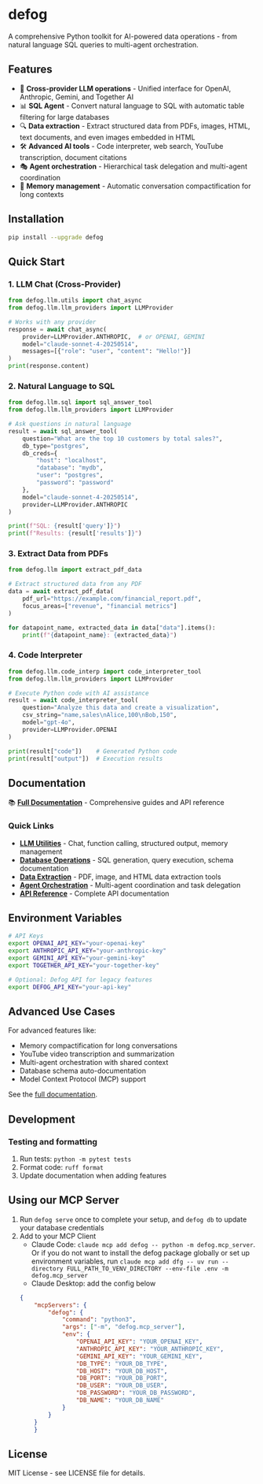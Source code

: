# defog

A comprehensive Python toolkit for AI-powered data operations - from natural language SQL queries to multi-agent orchestration.

## Features

- 🤖 **Cross-provider LLM operations** - Unified interface for OpenAI, Anthropic, Gemini, and Together AI
- 📊 **SQL Agent** - Convert natural language to SQL with automatic table filtering for large databases
- 🔍 **Data extraction** - Extract structured data from PDFs, images, HTML, text documents, and even images embedded in HTML
- 🛠️ **Advanced AI tools** - Code interpreter, web search, YouTube transcription, document citations
- 🎭 **Agent orchestration** - Hierarchical task delegation and multi-agent coordination
- 💾 **Memory management** - Automatic conversation compactification for long contexts

## Installation

```bash
pip install --upgrade defog
```

## Quick Start

### 1. LLM Chat (Cross-Provider)

```python
from defog.llm.utils import chat_async
from defog.llm.llm_providers import LLMProvider

# Works with any provider
response = await chat_async(
    provider=LLMProvider.ANTHROPIC,  # or OPENAI, GEMINI
    model="claude-sonnet-4-20250514",
    messages=[{"role": "user", "content": "Hello!"}]
)
print(response.content)
```

### 2. Natural Language to SQL

```python
from defog.llm.sql import sql_answer_tool
from defog.llm.llm_providers import LLMProvider

# Ask questions in natural language
result = await sql_answer_tool(
    question="What are the top 10 customers by total sales?",
    db_type="postgres",
    db_creds={
        "host": "localhost",
        "database": "mydb",
        "user": "postgres",
        "password": "password"
    },
    model="claude-sonnet-4-20250514",
    provider=LLMProvider.ANTHROPIC
)

print(f"SQL: {result['query']}")
print(f"Results: {result['results']}")
```

### 3. Extract Data from PDFs

```python
from defog.llm import extract_pdf_data

# Extract structured data from any PDF
data = await extract_pdf_data(
    pdf_url="https://example.com/financial_report.pdf",
    focus_areas=["revenue", "financial metrics"]
)

for datapoint_name, extracted_data in data["data"].items():
    print(f"{datapoint_name}: {extracted_data}")
```

### 4. Code Interpreter

```python
from defog.llm.code_interp import code_interpreter_tool
from defog.llm.llm_providers import LLMProvider

# Execute Python code with AI assistance
result = await code_interpreter_tool(
    question="Analyze this data and create a visualization",
    csv_string="name,sales\nAlice,100\nBob,150",
    model="gpt-4o",
    provider=LLMProvider.OPENAI
)

print(result["code"])    # Generated Python code
print(result["output"])  # Execution results
```

## Documentation

📚 **[Full Documentation](docs/README.md)** - Comprehensive guides and API reference

### Quick Links

- **[LLM Utilities](docs/llm-utilities.md)** - Chat, function calling, structured output, memory management
- **[Database Operations](docs/database-operations.md)** - SQL generation, query execution, schema documentation
- **[Data Extraction](docs/data-extraction.md)** - PDF, image, and HTML data extraction tools
- **[Agent Orchestration](docs/agent-orchestration.md)** - Multi-agent coordination and task delegation
- **[API Reference](docs/api-reference.md)** - Complete API documentation

## Environment Variables

```bash
# API Keys
export OPENAI_API_KEY="your-openai-key"
export ANTHROPIC_API_KEY="your-anthropic-key"
export GEMINI_API_KEY="your-gemini-key"
export TOGETHER_API_KEY="your-together-key"

# Optional: Defog API for legacy features
export DEFOG_API_KEY="your-api-key"
```

## Advanced Use Cases

For advanced features like:
- Memory compactification for long conversations
- YouTube video transcription and summarization
- Multi-agent orchestration with shared context
- Database schema auto-documentation
- Model Context Protocol (MCP) support

See the [full documentation](docs/README.md).

## Development

### Testing and formatting
1. Run tests: `python -m pytest tests`
2. Format code: `ruff format`
3. Update documentation when adding features

## Using our MCP Server

1. Run `defog serve` once to complete your setup, and `defog db` to update your database credentials
2. Add to your MCP Client
    - Claude Code: `claude mcp add defog -- python -m defog.mcp_server`. 
    Or if you do not want to install the defog package globally or set up environment variables, run `claude mcp add dfg -- uv run --directory FULL_PATH_TO_VENV_DIRECTORY --env-file .env -m defog.mcp_server`
    - Claude Desktop: add the config below
    ```json
    {
        "mcpServers": {
            "defog": {
                "command": "python3",
                "args": ["-m", "defog.mcp_server"],
                "env": {
                    "OPENAI_API_KEY": "YOUR_OPENAI_KEY",
                    "ANTHROPIC_API_KEY": "YOUR_ANTHROPIC_KEY",
                    "GEMINI_API_KEY": "YOUR_GEMINI_KEY",
                    "DB_TYPE": "YOUR_DB_TYPE",
                    "DB_HOST": "YOUR_DB_HOST",
                    "DB_PORT": "YOUR_DB_PORT",
                    "DB_USER": "YOUR_DB_USER",
                    "DB_PASSWORD": "YOUR_DB_PASSWORD",
                    "DB_NAME": "YOUR_DB_NAME"
                }
            }
        }
        }
    ```

## License

MIT License - see LICENSE file for details.
